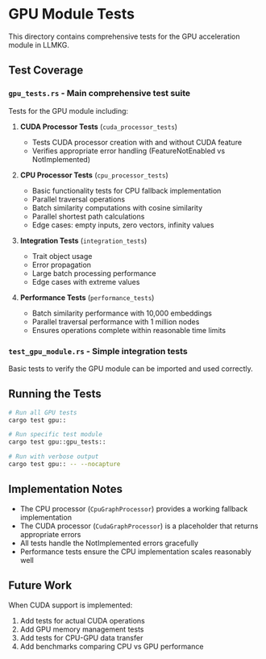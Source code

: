 # GPU Module Tests

This directory contains comprehensive tests for the GPU acceleration module in LLMKG.

## Test Coverage

### `gpu_tests.rs` - Main comprehensive test suite
Tests for the GPU module including:

1. **CUDA Processor Tests** (`cuda_processor_tests`)
   - Tests CUDA processor creation with and without CUDA feature
   - Verifies appropriate error handling (FeatureNotEnabled vs NotImplemented)

2. **CPU Processor Tests** (`cpu_processor_tests`)
   - Basic functionality tests for CPU fallback implementation
   - Parallel traversal operations
   - Batch similarity computations with cosine similarity
   - Parallel shortest path calculations
   - Edge cases: empty inputs, zero vectors, infinity values

3. **Integration Tests** (`integration_tests`)
   - Trait object usage
   - Error propagation
   - Large batch processing performance
   - Edge cases with extreme values

4. **Performance Tests** (`performance_tests`)
   - Batch similarity performance with 10,000 embeddings
   - Parallel traversal performance with 1 million nodes
   - Ensures operations complete within reasonable time limits

### `test_gpu_module.rs` - Simple integration tests
Basic tests to verify the GPU module can be imported and used correctly.

## Running the Tests

```bash
# Run all GPU tests
cargo test gpu::

# Run specific test module
cargo test gpu::gpu_tests::

# Run with verbose output
cargo test gpu:: -- --nocapture
```

## Implementation Notes

- The CPU processor (`CpuGraphProcessor`) provides a working fallback implementation
- The CUDA processor (`CudaGraphProcessor`) is a placeholder that returns appropriate errors
- All tests handle the NotImplemented errors gracefully
- Performance tests ensure the CPU implementation scales reasonably well

## Future Work

When CUDA support is implemented:
1. Add tests for actual CUDA operations
2. Add GPU memory management tests
3. Add tests for CPU-GPU data transfer
4. Add benchmarks comparing CPU vs GPU performance